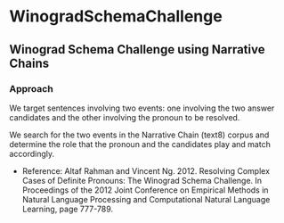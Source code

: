 ﻿# WinogradSchemaChallenge
## Winograd Schema Challenge using Narrative Chains 

### Approach
We target sentences involving two events: one involving the two answer candidates and the other involving the pronoun to be resolved.

We search for the two events in the Narrative Chain (text8) corpus and determine the role that the pronoun and the candidates play and match accordingly.

- Reference: Altaf Rahman and Vincent Ng. 2012. Resolving Complex Cases of Definite Pronouns: The Winograd Schema 
Challenge.  In  Proceedings  of  the  2012  Joint  Conference  on  Empirical  Methods  in  Natural  Language 
Processing and Computational Natural Language Learning, page 777-789. 
